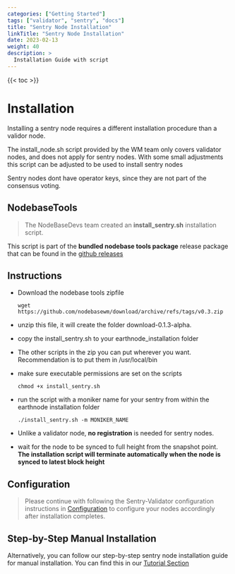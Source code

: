 ```yaml
---
categories: ["Getting Started"]
tags: ["validator", "sentry", "docs"]
title: "Sentry Node Installation"
linkTitle: "Sentry Node Installation"
date: 2023-02-13
weight: 40
description: >
  Installation Guide with script
---
```


{{< toc >}}

# Installation
Installing a sentry node requires a different installation procedure than 
a validor node.

The install_node.sh script provided by the WM team only covers validator nodes, and does not apply for sentry nodes. With some small adjustments
this script can be adjusted to be used to install sentry nodes

Sentry nodes dont have operator keys, since they are not part of the consensus voting.

## NodebaseTools
>The NodeBaseDevs team created an **install_sentry.sh** installation script.

This script is part of the **bundled nodebase tools package** release package that can be found in the [github releases](https://github.com/nodebasewm/download/releases/)

## Instructions
- Download the nodebase tools zipfile

  `wget https://github.com/nodebasewm/download/archive/refs/tags/v0.3.zip`

- unzip this file, it will create the folder download-0.1.3-alpha.
- copy the install_sentry.sh to your earthnode_installation folder
- The other scripts in the zip you can put wherever you want. Recommendation is to put them in /usr/local/bin
- make sure executable permissions are set on the scripts

    `chmod +x install_sentry.sh`
- run the script with a moniker name for your sentry from within the earthnode installation folder
  
  `./install_sentry.sh -m MONIKER_NAME` 

- Unlike a validator node, **no registration** is needed for sentry nodes.

- wait for the node to be synced to full height from the snapshot point.  **The installation script will terminate automatically when the node is synced to latest block height**

## Configuration
 
>Please continue with following the Sentry-Validator configuration instructions in [Configuration](/docs/configuration/config)  to configure your nodes accordingly after installation completes.

## Step-by-Step Manual Installation

Alternatively, you can follow our step-by-step sentry node installation guide for manual installation.
You can find this in our [Tutorial Section](/docs/tutorials/sentrynodemanual/)
